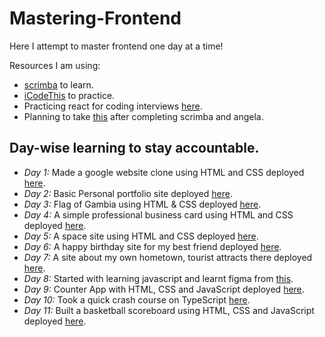 # Mastering-Frontend
Here I attempt to master frontend one day at a time!

Resources I am using:
- [scrimba](https://scrimba.com/learn/frontend) to learn.
- [iCodeThis](https://icodethis.com/app) to practice.
- Practicing react for coding interviews [here](https://www.reacterry.com/).
- Planning to take [this](https://developedbyed.com/p/the-full-stack-react-course) after completing scrimba and angela.

## Day-wise learning to stay accountable.

- *Day 1:* Made a google website clone using HTML and CSS deployed [here](https://649dcf373e698c18c26861d2--graceful-vacherin-f143db.netlify.app/).  
- *Day 2:* Basic Personal portfolio site deployed [here](https://649c9d59d4189221228450ba--stunning-centaur-117f76.netlify.app/).  
- *Day 3:* Flag of Gambia using HTML & CSS deployed [here](https://649dd0428f524320aafa3ac7--tubular-fenglisu-947480.netlify.app/).
- *Day 4:* A simple professional business card using HTML and CSS deployed [here](https://64a31f32de745144fb7bd901--meek-trifle-33e7ab.netlify.app/).
- *Day 5:* A space site using HTML and CSS deployed [here](https://64a34f609bc5c7638924ba43--thriving-unicorn-243e53.netlify.app/).
- *Day 6:* A happy birthday site for my best friend deployed [here](https://64a530d79f31647561fee038--lively-lokum-efd7f7.netlify.app/).
- *Day 7:* A site about my own hometown, tourist attracts there deployed [here](https://64a7e3c8ce57ea590e2f9eeb--splendorous-swan-827113.netlify.app/).
- *Day 8:* Started with learning javascript and learnt figma from [this](https://www.youtube.com/watch?v=ybc2gkvjMDs).
- *Day 9:* Counter App with HTML, CSS and JavaScript deployed [here](https://64ab0250803f815519e0bdca--sensational-salamander-c893f3.netlify.app/).
- *Day 10:* Took a quick crash course on TypeScript [here](https://www.youtube.com/watch?v=kq6IhAZVNh8).
- *Day 11:* Built a basketball scoreboard using HTML, CSS and JavaScript deployed [here](https://64af01843ccad017b1583cca--fastidious-lollipop-001133.netlify.app/).
